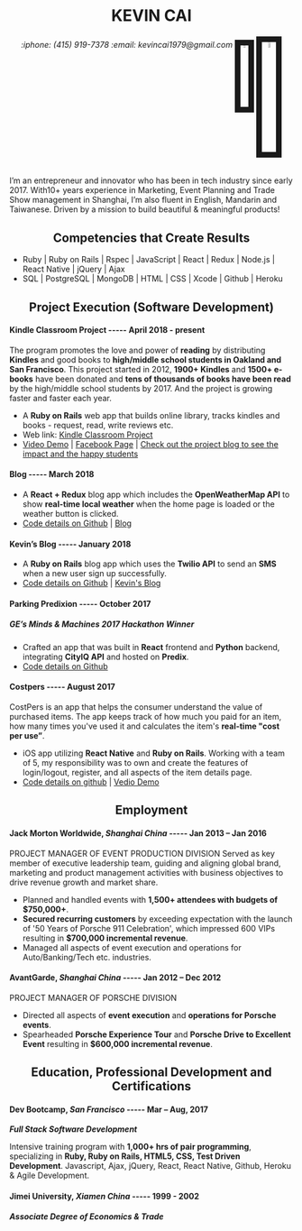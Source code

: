 <h1 align="center">KEVIN CAI</h1>
<h6 align="center">:iphone: (415) 919-7378 :email: kevincai1979@gmail.com 
<a href="https://www.linkedin.com/in/kevincai1979/" target="_blank"><img src="https://github.com/kevincai79/Resume/blob/master/linkedin.jpeg" 
alt="Linkedin" width=2.8%  border="10" /></a>
<a href="https://github.com/kevincai79" target="_blank"><img src="https://github.com/kevincai79/Resume/blob/master/github.jpeg" 
alt="Github" width=5%  border="10" /></a>
</h6>

I’m an entrepreneur and innovator who has been in tech industry since early 2017. With10+ years experience in Marketing, Event Planning and Trade Show management in Shanghai, I’m also fluent in English, Mandarin and Taiwanese. Driven by a mission to build beautiful & meaningful products!

<h2 align="center">Competencies that Create Results</h2>

*    Ruby | Ruby on Rails | Rspec | JavaScript | React | Redux | Node.js | React Native | jQuery | Ajax
*    SQL | PostgreSQL | MongoDB | HTML | CSS | Xcode | Github | Heroku

<h2 align="center">Project Execution (Software Development)</h2>

#### Kindle Classroom Project ----- April 2018 - present

The program promotes the love and power of **reading** by distributing **Kindles** and good books to **high/middle school students in Oakland and San Francisco**. This project started in 2012, **1900+ Kindles** and **1500+ e-books** have been donated and **tens of thousands of books have been read** by the high/middle school students by 2017. And the project is growing faster and faster each year.    
*    A **Ruby on Rails** web app that builds online library, tracks kindles and books - request, read, write reviews etc.
*    Web link: [Kindle Classroom Project](https://www.kindleclassroomproject.org/)   
*   [Video Demo](https://youtu.be/Hu0rG1vPLqE) | [Facebook Page](https://www.facebook.com/kindleclassroom) | [Check out the project blog to see the impact and the happy students](http://iserotope.com/kindle-classroom-project)   

#### Blog ----- March 2018
*    A **React + Redux** blog app which includes the **OpenWeatherMap API** to show **real-time local weather** when the home page is loaded or the weather button is clicked.
*    [Code details on Github](https://github.com/kevincai79/Blog) |  [Blog](https://infinite-sea-36325.herokuapp.com)

#### Kevin’s Blog ----- January 2018
*    A **Ruby on Rails** blog app which uses the **Twilio API** to send an **SMS** when a new user sign up successfully.
*    [Code details on Github](https://github.com/kevincai79/Kevin-Blog) | [Kevin's Blog](https://lit-stream-38404.herokuapp.com/)

#### Parking Predixion ----- October 2017
<h5><em>GE’s Minds & Machines 2017 Hackathon Winner</em></h5>

*    Crafted an app that was built in **React** frontend and **Python** backend, integrating **CityIQ API** and hosted on **Predix**.
*    [Code details on Github](https://github.com/kevincai79/ParkingPrediXion)

#### Costpers ----- August 2017
CostPers is an app that helps the consumer understand the value of purchased items. The app keeps track of how much you paid for an item, how many times you've used it and calculates the item's **real-time "cost per use”**.
*    iOS app utilizing **React Native** and **Ruby on Rails**. Working with a team of 5, my responsibility was to own and create the features of login/logout, register, and all aspects of the item details page.
*   [Code details on github](https://github.com/kevincai79/CostPers )  | [Vedio Demo](https://youtu.be/gu1ShLqjq8k)

<h2 align="center">Employment</h2>

#### Jack Morton Worldwide, *Shanghai China* ----- Jan 2013 – Jan 2016
PROJECT MANAGER OF EVENT PRODUCTION DIVISION
Served as key member of executive leadership team, guiding and aligning global brand, marketing and product management activities with business objectives to drive revenue growth and market share.

*  Planned and handled events with **1,500+ attendees with budgets of $750,000+**.
*  **Secured recurring customers** by exceeding expectation with the launch of '50 Years of Porsche 911 Celebration', which impressed 600 VIPs resulting in **$700,000 incremental revenue**.  
*  Managed all aspects of event execution and operations for Auto/Banking/Tech etc. industries.

#### AvantGarde, *Shanghai China* ----- Jan 2012 – Dec 2012
PROJECT MANAGER OF PORSCHE DIVISION

*  Directed all aspects of **event execution** and **operations for Porsche events**.
*  Spearheaded **Porsche Experience Tour** and **Porsche Drive to Excellent Event** resulting in **$600,000 incremental revenue**. 

<h2 align="center">Education, Professional Development and Certifications</h2>

#### Dev Bootcamp, *San Francisco* ----- Mar – Aug, 2017
**_Full Stack Software Development_**

Intensive training program with **1,000+ hrs of pair programming**, specializing in **Ruby, Ruby on Rails, HTML5, CSS, Test Driven Development**. Javascript, Ajax, jQuery, React, React Native, Github, Heroku & Agile Development.

#### Jimei University, *Xiamen China* ----- 1999 - 2002
**_Associate Degree of Economics & Trade_**


